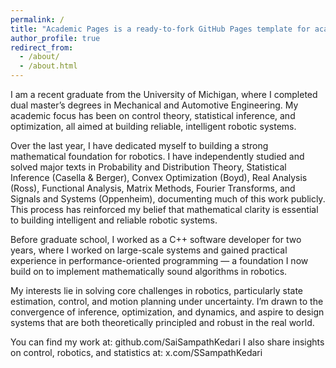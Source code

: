 ```yaml
---
permalink: /
title: "Academic Pages is a ready-to-fork GitHub Pages template for academic personal websites"
author_profile: true
redirect_from: 
  - /about/
  - /about.html
---
```


I am a recent graduate from the University of Michigan, where I completed dual master’s degrees in Mechanical and Automotive Engineering. My academic focus has been on control theory, statistical inference, and optimization, all aimed at building reliable, intelligent robotic systems.

Over the last year, I have dedicated myself to building a strong mathematical foundation for robotics. I have independently studied and solved major texts in Probability and Distribution Theory, Statistical Inference (Casella & Berger), Convex Optimization (Boyd), Real Analysis (Ross), Functional Analysis, Matrix Methods, Fourier Transforms, and Signals and Systems (Oppenheim), documenting much of this work publicly. This process has reinforced my belief that mathematical clarity is essential to building intelligent and reliable robotic systems.

Before graduate school, I worked as a C++ software developer for two years, where I worked on large-scale systems and gained practical experience in performance-oriented programming — a foundation I now build on to implement mathematically sound algorithms in robotics.

My interests lie in solving core challenges in robotics, particularly state estimation, control, and motion planning under uncertainty. I’m drawn to the convergence of inference, optimization, and dynamics, and aspire to design systems that are both theoretically principled and robust in the real world.

You can find my work at: github.com/SaiSampathKedari
I also share insights on control, robotics, and statistics at: x.com/SSampathKedari